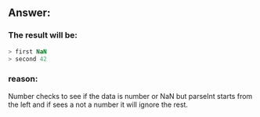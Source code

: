 ## Answer:

### The result will be:
```javascript
> first NaN
> second 42
```

### reason:
Number checks to see if the data is number or NaN but parseInt starts from the left
and if sees a not a number it will ignore the rest.
